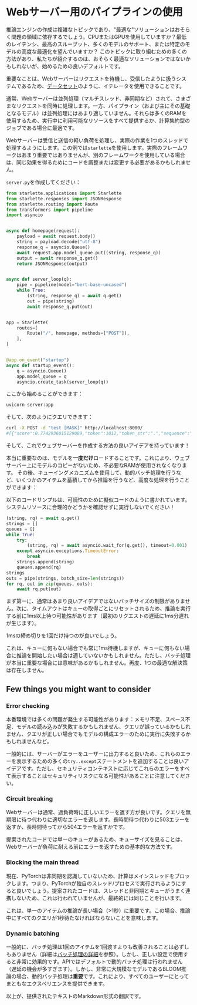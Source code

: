 <!--⚠️ Note that this file is in Markdown but contain specific syntax for our doc-builder (similar to MDX) that may not be
rendered properly in your Markdown viewer.
-->

# Webサーバー用のパイプラインの使用

<Tip>
推論エンジンの作成は複雑なトピックであり、"最適な"ソリューションはおそらく問題の領域に依存するでしょう。CPUまたはGPUを使用していますか？最低のレイテンシ、最高のスループット、多くのモデルのサポート、または特定のモデルの高度な最適化を望んでいますか？
このトピックに取り組むための多くの方法があり、私たちが紹介するのは、おそらく最適なソリューションではないかもしれないが、始めるための良いデフォルトです。
</Tip>

重要なことは、Webサーバーはリクエストを待機し、受信したように扱うシステムであるため、[データセット](pipeline_tutorial#using-pipelines-on-a-dataset)のように、イテレータを使用できることです。

通常、Webサーバーは並列処理（マルチスレッド、非同期など）されて、さまざまなリクエストを同時に処理します。一方、パイプライン（および主にその基礎となるモデル）は並列処理にはあまり適していません。それらは多くのRAMを使用するため、実行中に利用可能なリソースをすべて提供するか、計算集約型のジョブである場合に最適です。

Webサーバーは受信と送信の軽い負荷を処理し、実際の作業を1つのスレッドで処理するようにします。この例では`starlette`を使用します。実際のフレームワークはあまり重要ではありませんが、別のフレームワークを使用している場合は、同じ効果を得るためにコードを調整または変更する必要があるかもしれません。

`server.py`を作成してください：


```py
from starlette.applications import Starlette
from starlette.responses import JSONResponse
from starlette.routing import Route
from transformers import pipeline
import asyncio


async def homepage(request):
    payload = await request.body()
    string = payload.decode("utf-8")
    response_q = asyncio.Queue()
    await request.app.model_queue.put((string, response_q))
    output = await response_q.get()
    return JSONResponse(output)


async def server_loop(q):
    pipe = pipeline(model="bert-base-uncased")
    while True:
        (string, response_q) = await q.get()
        out = pipe(string)
        await response_q.put(out)


app = Starlette(
    routes=[
        Route("/", homepage, methods=["POST"]),
    ],
)


@app.on_event("startup")
async def startup_event():
    q = asyncio.Queue()
    app.model_queue = q
    asyncio.create_task(server_loop(q))
```

ここから始めることができます：
```bash
uvicorn server:app
```

そして、次のようにクエリできます：
```bash
curl -X POST -d "test [MASK]" http://localhost:8000/
#[{"score":0.7742936015129089,"token":1012,"token_str":".","sequence":"test."},...]
```



そして、これでウェブサーバーを作成する方法の良いアイデアを持っています！

本当に重要なのは、モデルを**一度だけ**ロードすることです。これにより、ウェブサーバー上にモデルのコピーがないため、不必要なRAMが使用されなくなります。
その後、キューイングメカニズムを使用して、動的バッチ処理を行うなど、いくつかのアイテムを蓄積してから推論を行うなど、高度な処理を行うことができます：

<Tip warning={true}>

以下のコードサンプルは、可読性のために擬似コードのように書かれています。システムリソースに合理的かどうかを確認せずに実行しないでください！

</Tip>


```py
(string, rq) = await q.get()
strings = []
queues = []
while True:
    try:
        (string, rq) = await asyncio.wait_for(q.get(), timeout=0.001)  # 1ms
    except asyncio.exceptions.TimeoutError:
        break
    strings.append(string)
    queues.append(rq)
strings
outs = pipe(strings, batch_size=len(strings))
for rq, out in zip(queues, outs):
    await rq.put(out)
```

まず第一に、通常はあまり良いアイデアではないバッチサイズの制限がありません。次に、タイムアウトはキューの取得ごとにリセットされるため、推論を実行する前に1ms以上待つ可能性があります（最初のリクエストの遅延に1ms分遅れが生じます）。

1msの締め切りを1回だけ持つのが良いでしょう。

これは、キューに何もない場合でも常に1ms待機しますが、キューに何もない場合に推論を開始したい場合は適していないかもしれません。ただし、バッチ処理が本当に重要な場合には意味があるかもしれません。再度、1つの最適な解決策は存在しません。

## Few things you might want to consider

### Error checking

本番環境では多くの問題が発生する可能性があります：メモリ不足、スペース不足、モデルの読み込みが失敗するかもしれません、クエリが誤っているかもしれません、クエリが正しい場合でもモデルの構成エラーのために実行に失敗するかもしれませんなど。

一般的には、サーバーがエラーをユーザーに出力すると良いため、これらのエラーを表示するための多くの`try..except`ステートメントを追加することは良いアイデアです。ただし、セキュリティコンテキストに応じてこれらのエラーをすべて表示することはセキュリティリスクになる可能性があることに注意してください。

### Circuit breaking

Webサーバーは通常、過負荷時に正しいエラーを返す方が良いです。クエリを無期限に待つ代わりに適切なエラーを返します。長時間待つ代わりに503エラーを返すか、長時間待ってから504エラーを返すかです。

提案されたコードでは単一のキューがあるため、キューサイズを見ることは、Webサーバーが負荷に耐える前にエラーを返すための基本的な方法です。

### Blocking the main thread

現在、PyTorchは非同期を認識していないため、計算はメインスレッドをブロックします。つまり、PyTorchが独自のスレッド/プロセスで実行されるようにすると良いでしょう。提案されたコードは、スレッドと非同期とキューがうまく連携しないため、これは行われていませんが、最終的には同じことを行います。

これは、単一のアイテムの推論が長い場合（>1秒）に重要です。この場合、推論中にすべてのクエリが1秒待たなければならないことを意味します。

### Dynamic batching

一般的に、バッチ処理は1回のアイテムを1回渡すよりも改善されることは必ずしもありません（詳細は[バッチ処理の詳細](./main_classes/pipelines#pipeline-batching)を参照）。しかし、正しい設定で使用すると非常に効果的です。APIではデフォルトで動的バッチ処理は行われません（遅延の機会が多すぎます）。しかし、非常に大規模なモデルであるBLOOM推論の場合、動的バッチ処理は**重要**です。これにより、すべてのユーザーにとってまともなエクスペリエンスを提供できます。

以上が、提供されたテキストのMarkdown形式の翻訳です。
